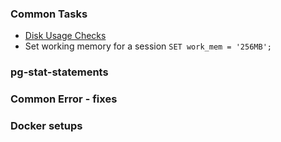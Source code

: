 ### Common Tasks

 - [Disk Usage Checks](https://wiki.postgresql.org/wiki/Disk_Usage)
 - Set working memory for a session ```SET work_mem = '256MB';```
 
 
### pg-stat-statements

### Common Error - fixes

### Docker setups

